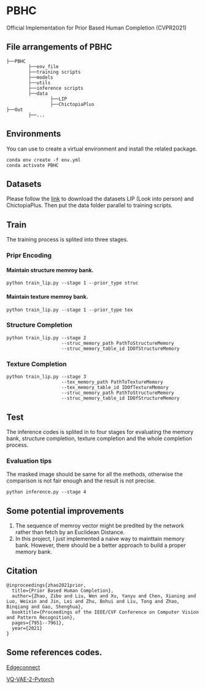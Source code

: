 # PBHC
Official Implementation for Prior Based Human Completion (CVPR2021)

## File arrangements of PBHC
```
├──PBHC
        ├──env_file
        ├──training scripts
        ├──models
        ├──utils
        ├──inference scripts
        ├──data
                ├──LIP
                ├──ChictopiaPlus
├──Out
        ├──...

```

##  Environments
You can use to create a virtual environment and install the related package.
```
conda env create -f env.yml
conda activate PBHC
```

## Datasets
Please follow the [link](https://drive.google.com/drive/folders/1-Acy2gDKVJhB-MP_KllABj-kgWQxiVwQ?usp=sharing) to download the datasets LIP (Look into person) and ChictopiaPlus. 
Then put the data folder parallel to training scripts.

## Train
The training process is splited into three stages.
### Pripr Encoding
#### Maintain structure memroy bank.
```
python train_lip.py --stage 1 --prior_type struc
```
#### Maintain texture memroy bank.
```
python train_lip.py --stage 1 --prior_type tex
```
### Structure Completion
```
python train_lip.py --stage 2 
                    --struc_memory_path PathToStructureMemory 
                    --struc_memory_table_id IDOfStructureMemory
```
### Texture Completion
```
python train_lip.py --stage 3 
                    --tex_memory_path PathToTextureMemory 
                    --tex_memory_table_id IDOfTextureMemory 
                    --struc_memory_path PathToStructureMemory 
                    --struc_memory_table_id IDOfStructureMemory
```
## Test
The inference codes is splited in to four stages for evaluating the memory bank, structure completion, texture completion and the whole completion process.
### Evaluation tips
The masked image should be same for all the methods, otherwise the comparison is
not fair enough and the result is not precise.
```
python inference.py --stage 4
```

## Some potential improvements
1. The sequence of memroy vector might be predited by the network rather than fetch by an Euclidean Distance.
2. In this project, I just implemented a naive way to mainttain memory bank.
However, there should be a better approach to build a proper memory bank.

## Citation
```
@inproceedings{zhao2021prior,
  title={Prior Based Human Completion},
  author={Zhao, Zibo and Liu, Wen and Xu, Yanyu and Chen, Xianing and Luo, Weixin and Jin, Lei and Zhu, Bohui and Liu, Tong and Zhao, Binqiang and Gao, Shenghua},
  booktitle={Proceedings of the IEEE/CVF Conference on Computer Vision and Pattern Recognition},
  pages={7951--7961},
  year={2021}
}
```

## Some references codes.
[Edgeconnect](https://github.com/knazeri/edge-connect)

[VQ-VAE-2-Pytorch](https://github.com/rosinality/vq-vae-2-pytorch)